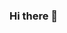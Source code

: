 ### Hi there 👋

<!--
**christanvt/christanvt** is a ✨ _special_ ✨ repository because its `README.md` (this file) appears on your GitHub profile.

![visitors](https://visitor-badge.glitch.me/badge?page_id=christanvt&left_color=green&right_color=red)
